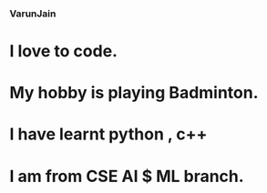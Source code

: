 ### VarunJain
# I love to code.
# My hobby is playing Badminton.
# I have learnt python , c++ 
# I am from CSE AI $ ML branch.
